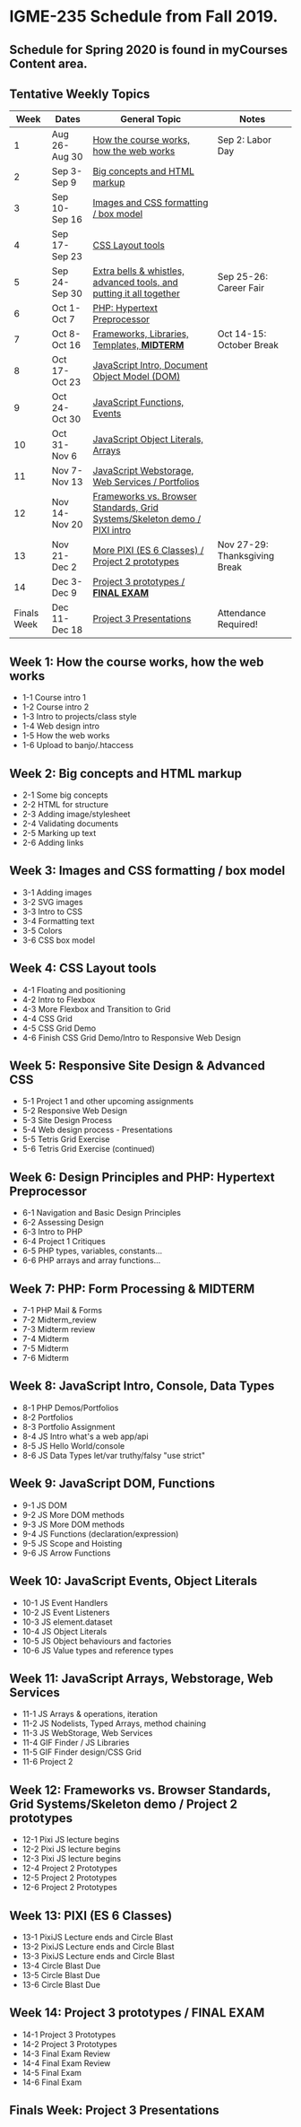 # IGME-235 Schedule from Fall 2019.  
## Schedule for Spring 2020 is found in myCourses Content area.

## Tentative Weekly Topics

| Week        | Dates         | General Topic                                                       | Notes |
|-------------|---------------|---------------------------------------------------------------------|---------|
| 1           | Aug 26-Aug 30 | [How the course works, how the web works](#week1)                   | Sep 2: Labor Day        |
| 2           | Sep 3-Sep 9   | [Big concepts and HTML markup](#week2)                              |         |
| 3           | Sep 10-Sep 16 | [Images and CSS formatting / box model](#week3)                     |         |
| 4           | Sep 17-Sep 23 | [CSS Layout tools](#week4)                                                  |         |
| 5           | Sep 24-Sep 30 | [Extra bells & whistles, advanced tools, and putting it all together](#week5) | Sep 25-26: Career Fair        |
| 6           | Oct 1-Oct 7   | [PHP: Hypertext Preprocessor](#week6)                                 |         |
| 7           | Oct 8-Oct 16  | [Frameworks, Libraries, Templates, **MIDTERM**](#week7)               | Oct 14-15: October Break |
| 8           | Oct 17-Oct 23 | [JavaScript Intro, Document Object Model (DOM)](#week8)               |         |
| 9           | Oct 24-Oct 30 | [JavaScript Functions, Events](#week9)                                |         |
| 10          | Oct 31-Nov 6  | [JavaScript Object Literals, Arrays](#week10)                         |         |
| 11          | Nov 7-Nov 13  | [JavaScript Webstorage, Web Services / Portfolios](#week11)           |         |
| 12          | Nov 14-Nov 20 | [Frameworks vs. Browser Standards, Grid Systems/Skeleton demo / PIXI intro](#week12)  |         |
| 13          | Nov 21-Dec 2  | [More PIXI (ES 6 Classes) / Project 2 prototypes](#week13)            | Nov 27-29: Thanksgiving Break  |
| 14          | Dec 3-Dec 9   | [Project 3 prototypes / **FINAL EXAM**](#week14)                      |         |
| Finals Week | Dec 11-Dec 18 | [Project 3 Presentations](#finalsweek)                                | Attendance Required! |

## <a id="week1">Week 1: How the course works, how the web works
  
- 1-1 Course intro 1
- 1-2 Course intro 2
- 1-3 Intro to projects/class style
- 1-4 Web design intro
- 1-5 How the web works
- 1-6 Upload to banjo/.htaccess
  
## <a id="week2">Week 2: Big concepts and HTML markup
  
- 2-1 Some big concepts
- 2-2 HTML for structure
- 2-3 Adding image/stylesheet
- 2-4 Validating documents
- 2-5 Marking up text
- 2-6 Adding links
  
## <a id="week3">Week 3: Images and CSS formatting / box model

- 3-1 Adding images
- 3-2 SVG images
- 3-3 Intro to CSS
- 3-4 Formatting text
- 3-5 Colors
- 3-6 CSS box model

## <a id="week4">Week 4: CSS Layout tools
  
- 4-1 Floating and positioning
- 4-2 Intro to Flexbox
- 4-3 More Flexbox and Transition to Grid
- 4-4 CSS Grid
- 4-5 CSS Grid Demo
- 4-6 Finish CSS Grid Demo/Intro to Responsive Web Design
  
## <a id="week5">Week 5: Responsive Site Design & Advanced CSS 

- 5-1 Project 1 and other upcoming assignments
- 5-2 Responsive Web Design
- 5-3 Site Design Process
- 5-4 Web design process - Presentations
- 5-5 Tetris Grid Exercise
- 5-6 Tetris Grid Exercise (continued)

## <a id="week6">Week 6: Design Principles and PHP: Hypertext Preprocessor

- 6-1 Navigation and Basic Design Principles
- 6-2 Assessing Design
- 6-3 Intro to PHP
- 6-4 Project 1 Critiques
- 6-5 PHP types, variables, constants...
- 6-6 PHP arrays and array functions...

## <a id="week7">Week 7: PHP: Form Processing & **MIDTERM**

- 7-1 PHP Mail & Forms
- 7-2 Midterm_review
- 7-3 Midterm review
- 7-4 Midterm
- 7-5 Midterm
- 7-6 Midterm

## <a id="week8">Week 8: JavaScript Intro, Console, Data Types

- 8-1 PHP Demos/Portfolios
- 8-2 Portfolios
- 8-3 Portfolio Assignment
- 8-4 JS Intro what's a web app/api
- 8-5 JS Hello World/console
- 8-6 JS Data Types let/var truthy/falsy "use strict"

## <a id="week9">Week 9: JavaScript DOM, Functions 

- 9-1 JS DOM
- 9-2 JS More DOM methods
- 9-3 JS More DOM methods
- 9-4 JS Functions (declaration/expression)
- 9-5 JS Scope and Hoisting
- 9-6 JS Arrow Functions

## <a id="week10">Week 10: JavaScript Events, Object Literals
  
- 10-1 JS Event Handlers
- 10-2 JS Event Listeners
- 10-3 JS element.dataset
- 10-4 JS Object Literals
- 10-5 JS Object behaviours and factories
- 10-6 JS Value types and reference types

## <a id="week11">Week 11: JavaScript Arrays, Webstorage, Web Services
  
- 11-1 JS Arrays & operations, iteration
- 11-2 JS Nodelists, Typed Arrays, method chaining
- 11-3 JS WebStorage, Web Services
- 11-4 GIF Finder / JS Libraries
- 11-5 GIF Finder design/CSS Grid
- 11-6 Project 2

## <a id="week12">Week 12: Frameworks vs. Browser Standards, Grid Systems/Skeleton demo / Project 2 prototypes
  
- 12-1 Pixi JS lecture begins
- 12-2 Pixi JS lecture begins
- 12-3 Pixi JS lecture begins
- 12-4 Project 2 Prototypes
- 12-5 Project 2 Prototypes
- 12-6 Project 2 Prototypes

## <a id="week13">Week 13: PIXI (ES 6 Classes) 
  
- 13-1 PixiJS Lecture ends and Circle Blast
- 13-2 PixiJS Lecture ends and Circle Blast
- 13-3 PixiJS Lecture ends and Circle Blast
- 13-4 Circle Blast Due
- 13-5 Circle Blast Due
- 13-6 Circle Blast Due
 
## <a id="week14">Week 14: Project 3 prototypes / **FINAL EXAM** 
  
- 14-1 Project 3 Prototypes
- 14-2 Project 3 Prototypes
- 14-3 Final Exam Review
- 14-4 Final Exam Review
- 14-5 Final Exam
- 14-6 Final Exam

## <a id="finalsweek">Finals Week: Project 3 Presentations  
